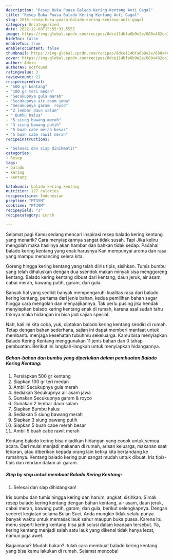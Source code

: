 ```yaml
---
description: "Resep Buka Puasa Balado Kering Kentang Anti Gagal"
title: "Resep Buka Puasa Balado Kering Kentang Anti Gagal"
slug: 2815-resep-buka-puasa-balado-kering-kentang-anti-gagal
category: Uncategorized
date: 2022-12-08T15:55:33.555Z
image: https://img-global.cpcdn.com/recipes/8dce114bfa6b9e2e/680x482cq70/balado-kering-kentang-foto-resep-utama.jpg
hideToc: false
enableToc: true
enableTocContent: false
thumbnail: https://img-global.cpcdn.com/recipes/8dce114bfa6b9e2e/680x482cq70/balado-kering-kentang-foto-resep-utama.jpg
cover: https://img-global.cpcdn.com/recipes/8dce114bfa6b9e2e/680x482cq70/balado-kering-kentang-foto-resep-utama.jpg
author: Admin
authorAv: notfound
ratingvalue: 3
reviewcount: 21
recipeingredient:
- "500 gr kentang"
- "100 gr teri medan"
- "Secukupnya gula merah"
- "Secukupnya air asam jawa"
- "Secukupnya garam  royco"
- "2 lembar daun salam"
- " Bumbu halus"
- "5 siung bawang merah"
- "3 siung bawang putih"
- "5 buah cabe merah besar"
- "5 buah cabe rawit merah"
recipeinstructions:

- "Selesai dan siap dinikmati!"
categories:
- Resep
tags:
- balado
- kering
- kentang

katakunci: balado kering kentang 
nutrition: 127 calories
recipecuisine: Indonesian
preptime: "PT35M"
cooktime: "PT39M"
recipeyield: "3"
recipecategory: Lunch

---
```



Selamat pagi Kamu sedang mencari inspirasi resep balado kering kentang yang menarik? Cara menyiapkannya sangat tidak susah. Tapi Jika keliru mengolah maka hasilnya akan hambar dan bahkan tidak sedap. Padahal balado kering kentang yang enak harusnya Kan mempunyai aroma dan rasa yang mampu memancing selera kita.


Goreng hingga kering kentang yang telah diiris tipis, sisihkan. Tumis bumbu yang telah dihaluskan dengan dua ssendok makan minyak sisa menggoreng kentang. Balado kering kentang dibuat dari kentang, daun jeruk, air asam, cabai merah, bawang putih, garam, dan gula.

Banyak hal yang sedikit banyak mempengaruhi kualitas rasa dari balado kering kentang, pertama dari jenis bahan, kedua pemilihan bahan segar hingga cara mengolah dan menyajikannya. Tak perlu pusing jika hendak menyiapkan balado kering kentang enak di rumah, karena asal sudah tahu triknya maka hidangan ini bisa jadi sajian spesial.


Nah, kali ini kita coba, yuk, ciptakan balado kering kentang sendiri di rumah. Tetap dengan bahan sederhana, sajian ini dapat memberi manfaat untuk membantu menjaga kesehatan tubuhmu sekeluarga. Kamu bisa menyiapkan Balado Kering Kentang menggunakan 11 jenis bahan dan 0 tahap pembuatan. Berikut ini langkah-langkah untuk menyiapkan hidangannya.

<!--inarticleads1-->

##### Bahan-bahan dan bumbu yang diperlukan dalam pembuatan Balado Kering Kentang:

1. Persiapkan 500 gr kentang
1. Siapkan 100 gr teri medan
1. Ambil Secukupnya gula merah
1. Sediakan Secukupnya air asam jawa
1. Gunakan Secukupnya garam &amp; royco
1. Gunakan 2 lembar daun salam
1. Siapkan  Bumbu halus:
1. Sediakan 5 siung bawang merah
1. Siapkan 3 siung bawang putih
1. Siapkan 5 buah cabe merah besar
1. Ambil 5 buah cabe rawit merah


Kentang balado kering bisa dijadikan hidangan yang cocok untuk semua acara. Dari mulai menjadi makanan di rumah, arisan keluarga, makanan saat lebaran, atau diberikan kepada orang lain ketika kita bertandang ke rumahnya. Kentang balado kering pun sangat mudah untuk dibuat. Iris tipis-tipis dan rendam dalam air garam. 

<!--inarticleads2-->

##### Step by step untuk membuat Balado Kering Kentang:


1. Selesai dan siap dihidangkan!

Iris bumbu dan tumis hingga kering dan harum, angkat, sisihkan. Simak resep balado kering kentang dengan bahan kentang, air asam, daun jeruk, cabai merah, bawang putih, garam, dan gula, berikut selengkapnya. Dengan sederet kegiatan selama Bulan Suci, Anda mungkin tidak selalu punya banyak waktu untuk memasak lauk sahur maupun buka puasa. Karena itu, menu seperti kering kentang bisa jadi solusi dalam keadaan tersebut. Ya, kering kentang menjadi salah satu lauk yang dikenal tidak hanya lezat, namun juga awet. 

Bagaimana? Mudah bukan? Itulah cara membuat balado kering kentang yang bisa kamu lakukan di rumah. Selamat mencoba!
